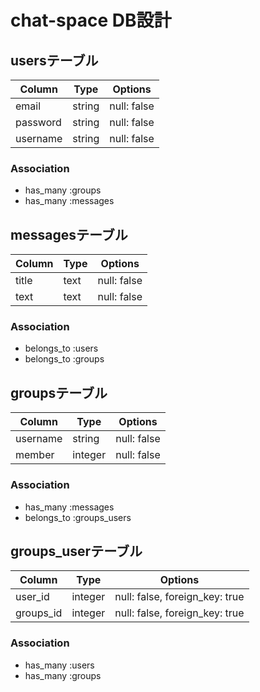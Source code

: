 # chat-space DB設計
## usersテーブル
|Column|Type|Options|
|------|----|-------|
|email|string|null: false|
|password|string|null: false|
|username|string|null: false|
### Association
- has_many :groups
- has_many :messages

## messagesテーブル
|Column|Type|Options|
|------|----|-------|
|title|text|null: false|
|text|text|null: false|

### Association
- belongs_to :users
- belongs_to :groups

## groupsテーブル
|Column|Type|Options|
|------|----|-------|
|username|string|null: false|
|member|integer|null: false|
### Association
- has_many :messages
- belongs_to :groups_users

## groups_userテーブル
|Column|Type|Options|
|------|----|-------|
|user_id|integer|null: false, foreign_key: true|
|groups_id|integer|null: false, foreign_key: true|
### Association
- has_many :users
- has_many :groups

